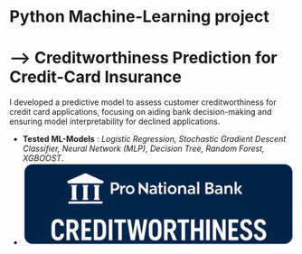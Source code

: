# Python Machine-Learning project 
# --> Creditworthiness Prediction for Credit-Card Insurance <br> 
I developed a predictive model to assess customer creditworthiness for credit card applications, focusing on aiding bank decision-making and ensuring model interpretability for declined applications.
- **Tested ML-Models** : *Logistic Regression, Stochastic Gradient Descent Classifier, Neural Network (MLP), Decision Tree, Random Forest, XGBOOST*.
- ![](https://github.com/DataChemist89/Machine-Learning---Creditworthiness-Prediction-for-Credit-Card-Issuance/blob/main/png_banner.png)
